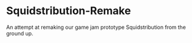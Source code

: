 # Squidstribution-Remake
An attempt at remaking our game jam prototype Squidstribution from the ground up.
